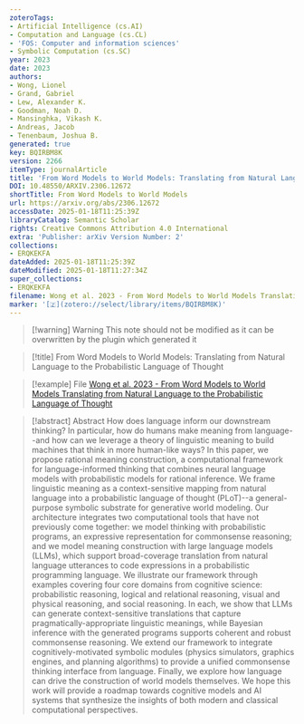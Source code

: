 ```yaml
---
zoteroTags:
- Artificial Intelligence (cs.AI)
- Computation and Language (cs.CL)
- 'FOS: Computer and information sciences'
- Symbolic Computation (cs.SC)
year: 2023
date: 2023
authors:
- Wong, Lionel
- Grand, Gabriel
- Lew, Alexander K.
- Goodman, Noah D.
- Mansinghka, Vikash K.
- Andreas, Jacob
- Tenenbaum, Joshua B.
generated: true
key: BQIRBM8K
version: 2266
itemType: journalArticle
title: 'From Word Models to World Models: Translating from Natural Language to the Probabilistic Language of Thought'
DOI: 10.48550/ARXIV.2306.12672
shortTitle: From Word Models to World Models
url: https://arxiv.org/abs/2306.12672
accessDate: 2025-01-18T11:25:39Z
libraryCatalog: Semantic Scholar
rights: Creative Commons Attribution 4.0 International
extra: 'Publisher: arXiv Version Number: 2'
collections:
- ERQKEKFA
dateAdded: 2025-01-18T11:25:39Z
dateModified: 2025-01-18T11:27:34Z
super_collections:
- ERQKEKFA
filename: Wong et al. 2023 - From Word Models to World Models Translating from Natural Language to the Probabilistic Language of Thought
marker: '[🇿](zotero://select/library/items/BQIRBM8K)'
---
```



 > 
 > \[!warning\] Warning
 > This note should not be modified as it can be overwritten by the plugin which generated it

 > 
 > \[!title\] From Word Models to World Models: Translating from Natural Language to the Probabilistic Language of Thought

 > 
 > \[!example\] File
 > [Wong et al. 2023 - From Word Models to World Models Translating from Natural Language to the Probabilistic Language of Thought](Wong%20et%20al.%202023%20-%20From%20Word%20Models%20to%20World%20Models%20Translating%20from%20Natural%20Language%20to%20the%20Probabilistic%20Language%20of%20Thought.pdf)

 > 
 > \[!abstract\] Abstract
 > How does language inform our downstream thinking? In particular, how do humans make meaning from language--and how can we leverage a theory of linguistic meaning to build machines that think in more human-like ways? In this paper, we propose rational meaning construction, a computational framework for language-informed thinking that combines neural language models with probabilistic models for rational inference. We frame linguistic meaning as a context-sensitive mapping from natural language into a probabilistic language of thought (PLoT)--a general-purpose symbolic substrate for generative world modeling. Our architecture integrates two computational tools that have not previously come together: we model thinking with probabilistic programs, an expressive representation for commonsense reasoning; and we model meaning construction with large language models (LLMs), which support broad-coverage translation from natural language utterances to code expressions in a probabilistic programming language. We illustrate our framework through examples covering four core domains from cognitive science: probabilistic reasoning, logical and relational reasoning, visual and physical reasoning, and social reasoning. In each, we show that LLMs can generate context-sensitive translations that capture pragmatically-appropriate linguistic meanings, while Bayesian inference with the generated programs supports coherent and robust commonsense reasoning. We extend our framework to integrate cognitively-motivated symbolic modules (physics simulators, graphics engines, and planning algorithms) to provide a unified commonsense thinking interface from language. Finally, we explore how language can drive the construction of world models themselves. We hope this work will provide a roadmap towards cognitive models and AI systems that synthesize the insights of both modern and classical computational perspectives.
